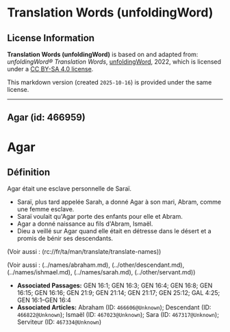 # Translation Words (unfoldingWord)

## License Information

**Translation Words (unfoldingWord)** is based on and adapted from: _unfoldingWord® Translation Words_, [unfoldingWord](https://unfoldingword.org/utw), 2022, which is licensed under a [CC BY-SA 4.0 license](https://creativecommons.org/licenses/by-sa/4.0/legalcode.en).

This markdown version (created `2025-10-16`) is provided under the same license.



--------------------------------

## Agar (id: 466959)

Agar
====

Définition
----------

Agar était une esclave personnelle de Saraï.

* Saraï, plus tard appelée Sarah, a donné Agar à son mari, Abram, comme une femme esclave.
* Saraï voulait qu'Agar porte des enfants pour elle et Abram.
* Agar a donné naissance au fils d'Abram, Ismaël.
* Dieu a veillé sur Agar quand elle était en détresse dans le désert et a promis de bénir ses descendants.

(Voir aussi : (rc://fr/ta/man/translate/translate\-names))

(Voir aussi : (../names/abraham.md), (../other/descendant.md), (../names/ishmael.md), (../names/sarah.md), (../other/servant.md))

* **Associated Passages:** GEN 16:1; GEN 16:3; GEN 16:4; GEN 16:8; GEN 16:15; GEN 16:16; GEN 21:9; GEN 21:14; GEN 21:17; GEN 25:12; GAL 4:25; GEN 16:1–GEN 16:4
* **Associated Articles:** Abraham (ID: `466606@Unknown`); Descendant (ID: `466822@Unknown`); Ismaël (ID: `467023@Unknown`); Sara (ID: `467317@Unknown`); Serviteur (ID: `467334@Unknown`)

